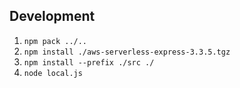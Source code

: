 ## Development

1. `npm pack ../..`
2. `npm install ./aws-serverless-express-3.3.5.tgz`
3. `npm install --prefix ./src ./`
4. `node local.js`